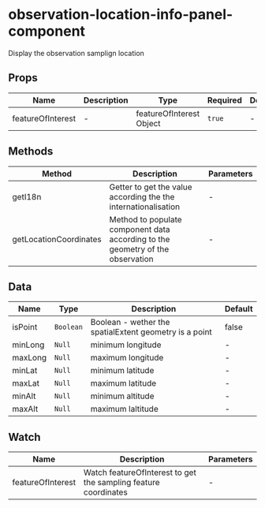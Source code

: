 # observation-location-info-panel-component

Display the observation samplign location

## Props

<!-- @vuese:observation-location-info-panel-component:props:start -->
|Name|Description|Type|Required|Default|
|---|---|---|---|---|
|featureOfInterest|-|featureOfInterest Object|`true`|-|

<!-- @vuese:observation-location-info-panel-component:props:end -->


## Methods

<!-- @vuese:observation-location-info-panel-component:methods:start -->
|Method|Description|Parameters|
|---|---|---|
|getI18n|Getter to get the value according the the internationalisation|-|
|getLocationCoordinates|Method to populate component data according to the geometry of the observation|-|

<!-- @vuese:observation-location-info-panel-component:methods:end -->


## Data

<!-- @vuese:observation-location-info-panel-component:data:start -->
|Name|Type|Description|Default|
|---|---|---|---|
|isPoint|`Boolean`|Boolean - wether the spatialExtent geometry is a point|false|
|minLong|`Null`|minimum longitude|-|
|maxLong|`Null`|maximum longitude|-|
|minLat|`Null`|minimum latitude|-|
|maxLat|`Null`|maximum latitude|-|
|minAlt|`Null`|minimum altitude|-|
|maxAlt|`Null`|maximum laltitude|-|

<!-- @vuese:observation-location-info-panel-component:data:end -->


## Watch

<!-- @vuese:observation-location-info-panel-component:watch:start -->
|Name|Description|Parameters|
|---|---|---|
|featureOfInterest|Watch featureOfInterest to get the sampling feature coordinates|-|

<!-- @vuese:observation-location-info-panel-component:watch:end -->


